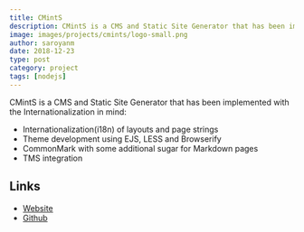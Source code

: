 ```yaml
---
title: CMintS
description: CMintS is a CMS and Static Site Generator that has been implemented with the Internationalization in mind. 
image: images/projects/cmints/logo-small.png
author: saroyanm
date: 2018-12-23
type: post
category: project
tags: [nodejs]
---
```


CMintS is a CMS and Static Site Generator that has been implemented with the Internationalization in mind:

- Internationalization(i18n) of layouts and page strings
- Theme development using EJS, LESS and Browserify
- CommonMark with some additional sugar for Markdown pages
- TMS integration

## Links

- [Website](https://cmints.io/)
- [Github](https://github.com/Manvel/cmints)
